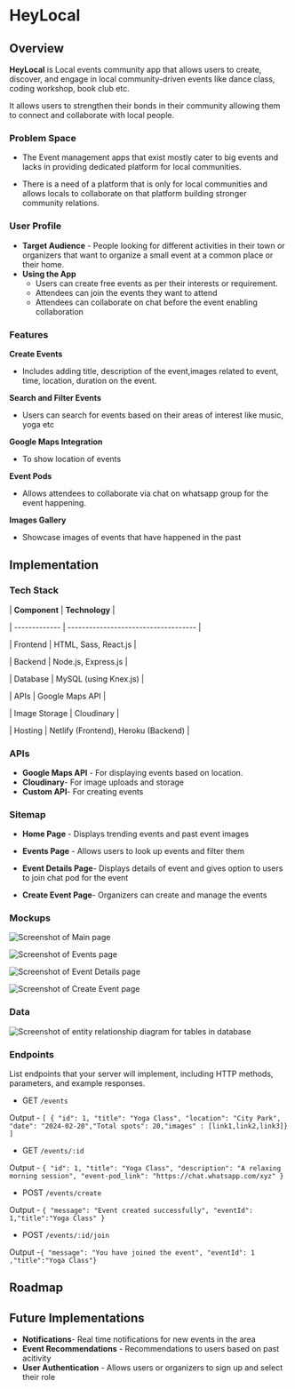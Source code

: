 # HeyLocal

## Overview

**HeyLocal** is Local events community app that allows users to create, discover, and engage in local community-driven events like dance class, coding workshop, book club etc.

It allows users to strengthen their bonds in their community allowing them to connect and collaborate with local people.

### Problem Space

- The Event management apps that exist mostly cater to big events and lacks in providing dedicated platform for local communities.

- There is a need of a platform that is only for local communities and allows locals to collaborate on that platform building stronger community relations.

### User Profile

- **Target Audience** - People looking for different activities in their town or organizers that want to organize a small event at a common place or their home.
- **Using the App**
  - Users can create free events as per their interests or requirement.
  - Attendees can join the events they want to attend
  - Attendees can collaborate on chat before the event enabling collaboration

### Features

**Create Events**

- Includes adding title, description of the event,images related to event, time, location, duration on the event.

**Search and Filter Events**

- Users can search for events based on their areas of interest like music, yoga etc

**Google Maps Integration**

- To show location of events

**Event Pods**

- Allows attendees to collaborate via chat on whatsapp group for the event happening.

**Images Gallery**

- Showcase images of events that have happened in the past

## Implementation

### Tech Stack

| **Component** | **Technology** |

| ------------- | ------------------------------------ |

| Frontend | HTML, Sass, React.js |

| Backend | Node.js, Express.js |

| Database | MySQL (using Knex.js) |

| APIs | Google Maps API |

| Image Storage | Cloudinary |

| Hosting | Netlify (Frontend), Heroku (Backend) |

### APIs

- **Google Maps API** - For displaying events based on location.
- **Cloudinary**- For image uploads and storage
- **Custom API**- For creating events

### Sitemap

- **Home Page** - Displays trending events and past event images

- **Events Page** - Allows users to look up events and filter them

- **Event Details Page**- Displays details of event and gives option to users to join chat pod for the event

- **Create Event Page**- Organizers can create and manage the events

### Mockups

![Screenshot of Main page ](./assets/images/Main%20Page.png)

![Screenshot of Events page ](./assets/images/Events%20Page.png)

![Screenshot of Event Details page ](./assets/images/Event%20details%20Page.png)

![Screenshot of Create Event page ](./assets/images/Create%20Event%20Page.png)

### Data

![Screenshot of entity relationship diagram for tables in database](./assets/images/Screenshot%202025-02-13%20at%201.14.47%E2%80%AFAM.png)

### Endpoints

List endpoints that your server will implement, including HTTP methods, parameters, and example responses.

- GET `/events`

Output - `[ { "id": 1, "title": "Yoga Class", "location": "City Park", "date": "2024-02-20","Total spots": 20,"images" : [link1,link2,link3]} ]`

- GET `/events/:id`

Output - `{ "id": 1, "title": "Yoga Class", "description": "A relaxing morning session", "event-pod_link": "https://chat.whatsapp.com/xyz" }`

- POST `/events/create`

Output - `{ "message": "Event created successfully", "eventId": 1,"title":"Yoga Class" }`

- POST `/events/:id/join`

Output -`{ "message": "You have joined the event", "eventId": 1 ,"title":"Yoga Class"}`

## Roadmap

## Future Implementations

- **Notifications**- Real time notifications for new events in the area
- **Event Recommendations** - Recommendations to users based on past acitivity
- **User Authentication** - Allows users or organizers to sign up and select their role
